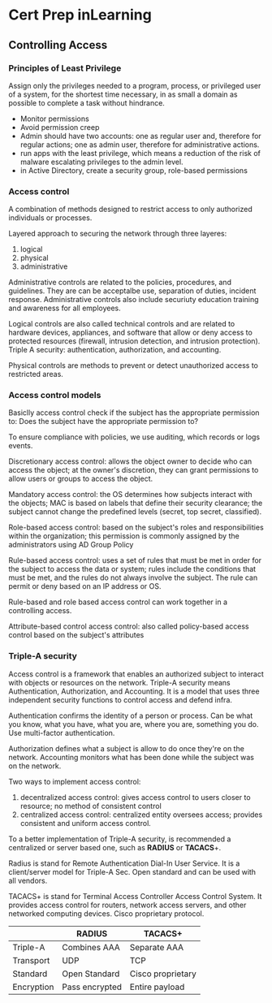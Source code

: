 # Cert Prep inLearning

## Controlling Access

### Principles of Least Privilege

Assign only the privileges needed to a program, process, or privileged user of a system, for the shortest time necessary, in as small a domain as possible to complete a task without hindrance.

* Monitor permissions
* Avoid permission creep
* Admin should have two accounts: one as regular user and, therefore for regular actions; one as admin user, therefore for administrative actions.
* run apps with the least privilege, which means a reduction of the risk of malware escalating privileges to the admin level.
* in Active Directory, create a security group, role-based permissions

### Access control

A combination of methods designed to restrict access to only authorized individuals or processes.

Layered approach to securing the network through three layeres:

1. logical
2. physical
3. administrative

Administrative controls are related to the policies, procedures, and guidelines. They are can be acceptalbe use, separation of duties, incident response. Administrative controls also include securiuty education training and awareness for all employees.

Logical controls are also called technical controls and are related to hardware devices, appliances, and software that allow or deny access to protected resources (firewall, intrusion detection, and intrusion protection). Triple A security: authentication, authorization, and accounting.

Physical controls are methods to prevent or detect unauthorized access to restricted areas. 

### Access control models

Basiclly access control check if the subject has the appropriate permission to: Does the subject have the appropriate permission to?

To ensure compliance with policies, we use auditing, which records or logs events.

Discretionary access control: allows the object owner to decide who can access the object; at the owner's discretion, they can grant permissions to allow users or groups to access the object.

Mandatory access control: the OS determines how subjects interact with the objects; MAC is based on labels that define their security clearance; the subject cannot change the predefined levels (secret, top secret, classified).

Role-based access control: based on the subject's roles and responsibilities within the organization; this permission is commonly assigned by the administrators using AD Group Policy

Rule-based access control: uses a set of rules that must be met in order for the subject to access the data or system; rules include the conditions that must be met, and the rules do not always involve the subject. The rule can permit or deny based on an IP address or OS.

Rule-based and role based access control can work together in a controlling access.

Attribute-based control access control: also called policy-based access control based on the subject's attributes

### Triple-A security

Access control is a framework that enables an authorized subject to interact with objects or resources on the network. Triple-A security means Authentication, Authorization, and Accounting. It is a model that uses three independent security functions to control access and defend infra.

Authentication confirms the identity of a person or process. Can be what you know, what you have, what you are, where you are, something you do. Use multi-factor authentication.

Authorization defines what a subject is allow to do once they're on the network.
Accounting monitors what has been done while the subject was on the network.

Two ways to implement access control:

1. decentralized access control: gives access control to users closer to resource; no method of consistent control
2. centralized access control: centralized entity oversees access; provides consistent and uniform access control.

To a better implementation of Triple-A security, is recommended a centralized or server based one, such as **RADIUS** or **TACACS**+.

Radius is stand for Remote Authentication Dial-In User Service. It is a client/server model for Triple-A Sec. Open standard and can be used with all vendors.

TACACS+ is stand for Terminal Access Controller Access Control System. It provides access control for routers, network access servers, and other networked computing devices. Cisco proprietary protocol.

|          |   RADIUS      | TACACS+|
|----------|---------------|--------|
|Triple-A  |Combines AAA   |Separate AAA|
|Transport |UDP            |TCP|
|Standard  |Open Standard  |Cisco proprietary|
|Encryption|Pass encrypted |Entire payload|


